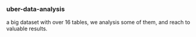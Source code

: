 ### uber-data-analysis

a big dataset with over 16 tables, we analysis some of them, and reach to valuable results. 
